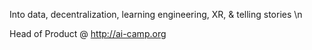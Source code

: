Into data, decentralization, learning engineering, XR, & telling stories
\n

Head of Product @ http://ai-camp.org
